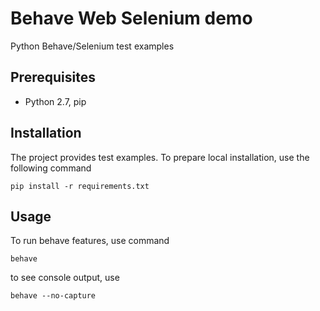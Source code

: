 # Behave Web Selenium demo
Python Behave/Selenium test examples

## Prerequisites
* Python 2.7, pip

## Installation
The project provides test examples.
To prepare local installation, use the following command

    pip install -r requirements.txt

## Usage
To run behave features, use command

    behave

to see console output, use

    behave --no-capture
